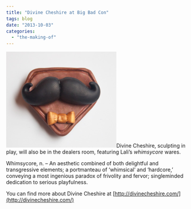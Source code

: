 ```yaml
---
title: "Divine Cheshire at Big Bad Con"
tags: blog
date: "2013-10-03"
categories: 
  - "the-making-of"
---
```


[![divine_cheshire](/images/divine_cheshire-300x260.png)](http://www.bigbadcon.com/wp-content/uploads/2010/08/divine_cheshire.png)Divine Cheshire, sculpting in play, will also be in the dealers room, featuring Lali’s _whimsycore_ wares.

Whimsycore, n. – An aesthetic combined of both delightful and transgressive elements; a portmanteau of ‘whimsical’ and ‘hardcore,’ conveying a most ingenious paradox of frivolity and fervor; singleminded dedication to serious playfulness.

You can find more about Divine Cheshire at [http://divinecheshire.com/](http://divinecheshire.com/)
